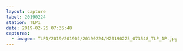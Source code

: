 ```yaml
---
layout: capture
label: 20190224
station: TLP1
date: 2019-02-25 07:35:48
capturas:
  - imagem: TLP1/2019/201902/20190224/M20190225_073548_TLP_1P.jpg
---
```

